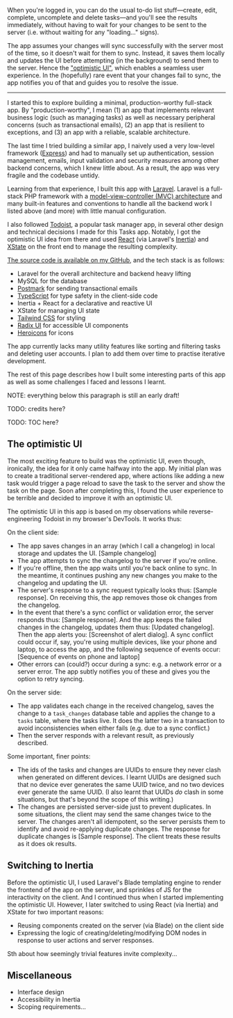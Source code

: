 When you're logged in, you can do the usual to-do list stuff—create, edit, complete, uncomplete and delete tasks—and you'll see the results immediately, without having to wait for your changes to be sent to the server (i.e. without waiting for any "loading..." signs).

The app assumes your changes will sync successfully with the server most of the time, so it doesn't wait for them to sync. Instead, it saves them locally and updates the UI before attempting (in the background) to send them to the server. Hence the ["optimistic UI"](https://www.smashingmagazine.com/2016/11/true-lies-of-optimistic-user-interfaces/), which enables a seamless user experience. In the (hopefully) rare event that your changes fail to sync, the app notifies you of that and guides you to resolve the issue.

---

I started this to explore building a minimal, production-worthy full-stack app. By "production-worthy", I mean (1) an app that implements relevant business logic (such as managing tasks) as well as necessary peripheral concerns (such as transactional emails), (2) an app that is resilient to exceptions, and (3) an app with a reliable, scalable architecture.

The last time I tried building a similar app, I naively used a very low-level framework ([Express](https://expressjs.com/)) and had to manually set up authentication, session management, emails, input validation and security measures among other backend concerns, which I knew little about. As a result, the app was very fragile and the codebase untidy.

Learning from that experience, I built this app with [Laravel](http://laravel.com/). Laravel is a full-stack PHP framework with a [model-view-controller (MVC) architecture](https://en.wikipedia.org/wiki/Model%E2%80%93view%E2%80%93controller) and many built-in features and conventions to handle all the backend work I listed above (and more) with little manual configuration.

I also followed [Todoist](https://todoist.com/), a popular task manager app, in several other design and technical decisions I made for this Tasks app. Notably, I got the optimistic UI idea from there and used [React](http://react.dev/) (via Laravel's [Inertia](https://inertiajs.com/)) and [XState](https://xstate.js.org/docs/) on the front end to manage the resulting complexity.

[The source code is available on my GitHub](https://github.com/mubaraqwahab/tasks), and the tech stack is as follows:

- Laravel for the overall architecture and backend heavy lifting
- MySQL for the database
- [Postmark](http://postmarkapp.com/) for sending transactional emails
- [TypeScript](https://www.typescriptlang.org/) for type safety in the client-side code
- Inertia + React for a declarative and reactive UI
- XState for managing UI state
- [Tailwind CSS](https://tailwindcss.com/) for styling
- [Radix UI](https://www.radix-ui.com/) for accessible UI components
- [Heroicons](https://heroicons.com/) for icons

The app currently lacks many utility features like sorting and filtering tasks and deleting user accounts. I plan to add them over time to practise iterative development.

The rest of this page describes how I built some interesting parts of this app as well as some challenges I faced and lessons I learnt.

NOTE: everything below this paragraph is still an early draft!

TODO: credits here?

TODO: TOC here?

<!-- TODO: heading IDs -->

## The optimistic UI

The most exciting feature to build was the optimistic UI, even though, ironically, the idea for it only came halfway into the app. My initial plan was to create a traditional server-rendered app, where actions like adding a new task would trigger a page reload to save the task to the server and show the task on the page. Soon after completing this, I found the user experience to be terrible and decided to improve it with an optimistic UI.

The optimistic UI in this app is based on my observations while reverse-engineering Todoist in my browser's DevTools. It works thus:

On the client side:

- The app saves changes in an array (which I call a changelog) in local storage and updates the UI. [Sample changelog]
- The app attempts to sync the changelog to the server if you're online.
- If you're offline, then the app waits until you're back online to sync. In the meantime, it continues pushing any new changes you make to the changelog and updating the UI.
- The server's response to a sync request typically looks thus: [Sample response]. On receiving this, the app removes those ok changes from the changelog.
- In the event that there's a sync conflict or validation error, the server responds thus: [Sample response]. And the app keeps the failed changes in the changelog, updates them thus: [Updated changelog]. Then the app alerts you: [Screenshot of alert dialog]. A sync conflict could occur if, say, you're using multiple devices, like your phone and laptop, to access the app, and the following sequence of events occur: [Sequence of events on phone and laptop]
- Other errors can (could?) occur during a sync: e.g. a network error or a server error. The app subtly notifies you of these and gives you the option to retry syncing.

On the server side:

- The app validates each change in the received changelog, saves the change to a `task_changes` database table and applies the change to a `tasks` table, where the tasks live. It does the latter two in a transaction to avoid inconsistencies when either fails (e.g. due to a sync conflict.)
- Then the server responds with a relevant result, as previously described.

Some important, finer points:

- The ids of the tasks and changes are UUIDs to ensure they never clash when generated on different devices. I learnt UUIDs are designed such that no device ever generates the same UUID twice, and no two devices ever generate the same UUID. (I also learnt that UUIDs _do_ clash in some situations, but that's beyond the scope of this writing.)
- The changes are persisted server-side just to prevent duplicates. In some situations, the client may send the same changes twice to the server. The changes aren't all idempotent, so the server persists them to identify and avoid re-applying duplicate changes. The response for duplicate changes is [Sample response]. The client treats these results as it does ok results.

## Switching to Inertia

Before the optimistic UI, I used Laravel's Blade templating engine to render the frontend of the app on the server, and sprinkles of JS for the interactivity on the client. And I continued thus when I started implementing the optimistic UI. However, I later switched to using React (via Inertia) and XState for two important reasons:

- Reusing components created on the server (via Blade) on the client side
- Expressing the logic of creating/deleting/modifying DOM nodes in response to user actions and server responses.

Sth about how seemingly trivial features invite complexity...

## Miscellaneous

- Interface design
- Accessibility in Inertia
- Scoping requirements...
